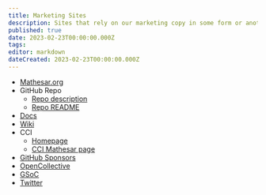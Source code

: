 ```yaml
---
title: Marketing Sites
description: Sites that rely on our marketing copy in some form or another
published: true
date: 2023-02-23T00:00:00.000Z
tags: 
editor: markdown
dateCreated: 2023-02-23T00:00:00.000Z
---
```


- [Mathesar.org](https://mathesar.org/)
- GitHub Repo
    - [Repo description](https://github.com/centerofci/mathesar)
    - [Repo README](https://github.com/centerofci/mathesar/blob/master/README.md)
- [Docs](https://docs.mathesar.org/)
- [Wiki](https://wiki.mathesar.org/en/home)
- CCI
    - [Homepage](https://centerofci.org/)
    - [CCI Mathesar page](https://centerofci.org/mathesar/)
- [GitHub Sponsors](https://github.com/sponsors/centerofci)
- [OpenCollective](https://opencollective.com/mathesar)
- [GSoC](https://summerofcode.withgoogle.com/programs/2023/organizations/mathesar)
- [Twitter](https://twitter.com/mathesar_org)

